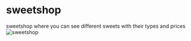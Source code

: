 # sweetshop 
sweetshop where you can see different sweets with their types and prices
![sweetshop](https://user-images.githubusercontent.com/91055168/180051105-95f994d4-9f7c-4a76-bc5d-590977519af4.png)
